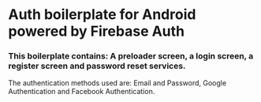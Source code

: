 # Auth boilerplate for Android powered by Firebase Auth

### This boilerplate contains: A preloader screen, a login screen, a register screen and password reset services. 

The authentication methods used are: Email and Password, Google Authentication and Facebook Authentication.

